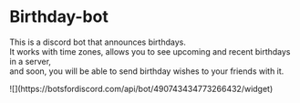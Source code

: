 # Birthday-bot
<p>
This is a discord bot that announces birthdays.<br />
It works with time zones, allows you to see upcoming and recent birthdays in a server, <br />
and soon, you will be able to send birthday wishes to your friends with it.
</p>
![](https://botsfordiscord.com/api/bot/490743434773266432/widget)
